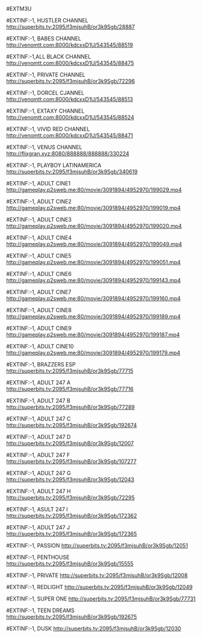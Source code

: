 #EXTM3U 

#EXTINF:-1,  HUSTLER CHANNEL
http://superbits.tv:2095/f3mjsuhB/or3k9Sgb/28887

#EXTINF:-1,  BABES CHANNEL
http://venomtt.com:8000/kdcxxD1U/543545/88519

#EXTINF:-1,ALL BLACK CHANNEL
http://venomtt.com:8000/kdcxxD1U/543545/88475


#EXTINF:-1,  PRIVATE CHANNEL
http://superbits.tv:2095/f3mjsuhB/or3k9Sgb/72296

#EXTINF:-1,   DORCEL CJANNEL
http://venomtt.com:8000/kdcxxD1U/543545/88513

#EXTINF:-1, EXTAXY CHANNEL
http://venomtt.com:8000/kdcxxD1U/543545/88524

#EXTINF:-1, VIVID RED CHANNEL
http://venomtt.com:8000/kdcxxD1U/543545/88471

#EXTINF:-1,  VENUS CHANNEL
http://flixgran.xyz:8080/888888/888888/330224

#EXTINF:-1,  PLAYBOY LATINAMERICA
http://superbits.tv:2095/f3mjsuhB/or3k9Sgb/340619

#EXTINF:-1, ADULT CINE1
http://gameplay.p2sweb.me:80/movie/3091894/4952970/199029.mp4

#EXTINF:-1, ADULT CINE2
http://gameplay.p2sweb.me:80/movie/3091894/4952970/199019.mp4

#EXTINF:-1, ADULT CINE3
http://gameplay.p2sweb.me:80/movie/3091894/4952970/199020.mp4

#EXTINF:-1, ADULT CINE4
http://gameplay.p2sweb.me:80/movie/3091894/4952970/199049.mp4

#EXTINF:-1, ADULT CINE5
http://gameplay.p2sweb.me:80/movie/3091894/4952970/199051.mp4

#EXTINF:-1, ADULT CINE6
http://gameplay.p2sweb.me:80/movie/3091894/4952970/199143.mp4

#EXTINF:-1, ADULT CINE7
http://gameplay.p2sweb.me:80/movie/3091894/4952970/199160.mp4

#EXTINF:-1, ADULT CINE8
http://gameplay.p2sweb.me:80/movie/3091894/4952970/199189.mp4

#EXTINF:-1, ADULT CINE9
http://gameplay.p2sweb.me:80/movie/3091894/4952970/199187.mp4

#EXTINF:-1, ADULT CINE10
http://gameplay.p2sweb.me:80/movie/3091894/4952970/199179.mp4

#EXTINF:-1, BRAZZERS ESP
http://superbits.tv:2095/f3mjsuhB/or3k9Sgb/77715

#EXTINF:-1, ADULT 247 A
http://superbits.tv:2095/f3mjsuhB/or3k9Sgb/77716

#EXTINF:-1, ADULT 247 B
http://superbits.tv:2095/f3mjsuhB/or3k9Sgb/77289

#EXTINF:-1, ADULT 247 C
http://superbits.tv:2095/f3mjsuhB/or3k9Sgb/192674

#EXTINF:-1, ADULT 247 D
http://superbits.tv:2095/f3mjsuhB/or3k9Sgb/12007

#EXTINF:-1, ADULT 247 F
http://superbits.tv:2095/f3mjsuhB/or3k9Sgb/107277

#EXTINF:-1, ADULT 247 G
http://superbits.tv:2095/f3mjsuhB/or3k9Sgb/12043

#EXTINF:-1, ADULT 247 H
http://superbits.tv:2095/f3mjsuhB/or3k9Sgb/72295

#EXTINF:-1, ASULT 247 I
http://superbits.tv:2095/f3mjsuhB/or3k9Sgb/172362

#EXTINF:-1, ADULT 247 J
http://superbits.tv:2095/f3mjsuhB/or3k9Sgb/172365

#EXTINF:-1, PASSION
http://superbits.tv:2095/f3mjsuhB/or3k9Sgb/12051

#EXTINF:-1, PENTHOUSE
http://superbits.tv:2095/f3mjsuhB/or3k9Sgb/15555

#EXTINF:-1, PRIVATE
http://superbits.tv:2095/f3mjsuhB/or3k9Sgb/12008

#EXTINF:-1, REDLIGHT
http://superbits.tv:2095/f3mjsuhB/or3k9Sgb/12049

#EXTINF:-1, SUPER ONE
http://superbits.tv:2095/f3mjsuhB/or3k9Sgb/77731

#EXTINF:-1, TEEN DREAMS
http://superbits.tv:2095/f3mjsuhB/or3k9Sgb/192675

#EXTINF:-1, DUSK
http://superbits.tv:2095/f3mjsuhB/or3k9Sgb/12030

















































